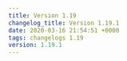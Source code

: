 ```yaml
---
title: Version 1.19
changelog_title: Version 1.19.1
date: 2020-03-16 21:54:51 +0000
tags: changelogs 1.19
version: 1.19.1
---
```

<script src="https://gist.github.com/spinnaker-release/47ea636047b9793cd72e8435cf072440.js"/>
